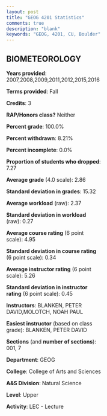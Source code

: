 ```yaml
---
layout: post
title: "GEOG 4201 Statistics"
comments: true
description: "blank"
keywords: "GEOG, 4201, CU, Boulder"
--- 
```

<head>
<script src="https://ajax.googleapis.com/ajax/libs/jquery/2.1.3/jquery.min.js"></script>
<script src="https://dl.dropboxusercontent.com/s/pc42nxpaw1ea4o9/highcharts.js?dl=0"></script>
<!-- <script src="../assets/js/highcharts.js"></script> -->
<style type="text/css">@font-face {
	font-family: "Bebas Neue";
	src: url(https://www.filehosting.org/file/details/544349/BebasNeue%20Regular.otf) format("opentype");
	}
	h1.Bebas { 
		font-family: "Bebas Neue", Verdana, Tahoma;
	}
</style>
</head>
<body>
	<div id="container" style="float: right; width: 45%; height: 88%; margin-left: 2.5%; margin-right: 2.5%;"></div>
	<script language="JavaScript">
		$(document).ready(function() {
		var chart = {type: 'column'};
		var title = {text: 'Grade Distribution'};
		var xAxis = {categories: ['A','B','C','D','F'],crosshair: true};
		var yAxis = {min: 0,title: {text: 'Percentage'}};
		var tooltip = {headerFormat: '<center><b><span style="font-size:20px">{point.key}</span></b></center>',
		               pointFormat: '<td style="padding:0"><b>{point.y:.1f}%</b></td>',
		               footerFormat: '</table>',shared: true,useHTML: true};
		var plotOptions = {column: {pointPadding: 0.0,borderWidth: 0}};  
		var credits = {enabled: false};var series= [{name: 'Percent',data: [28.1,41.18,20.26,7.84,2.61,]}];
		var json = {};
		json.chart = chart;
		json.title = title;
		json.tooltip = tooltip;
		json.xAxis = xAxis;
		json.yAxis = yAxis;  
		json.series = series;
		json.plotOptions = plotOptions;  
		json.credits = credits;
		$('#container').highcharts(json);
	});
	</script>
</body>
			   
## BIOMETEOROLOGY

**Years provided**: 2007,2008,2009,2011,2012,2015,2016

**Terms provided**: Fall

**Credits**: 3

**RAP/Honors class?** Neither

**Percent grade**: 100.0%

**Percent withdrawn**: 8.21%

**Percent incomplete**: 0.0%

**Proportion of students who dropped**: 7.27

**Average grade** (4.0 scale): 2.86

**Standard deviation in grades**: 15.32

**Average workload** (raw): 2.37

**Standard deviation in workload** (raw): 0.27

**Average course rating** (6 point scale): 4.95

**Standard deviation in course rating** (6 point scale): 0.34

**Average instructor rating** (6 point scale): 5.26

**Standard deviation in instructor rating** (6 point scale): 0.45

**Instructors**: BLANKEN, PETER DAVID,MOLOTCH, NOAH PAUL

**Easiest instructor** (based on class grade): BLANKEN, PETER DAVID

**Sections** (and **number of sections**): 001, 7

**Department**: GEOG

**College**: College of Arts and Sciences

**A&S Division**: Natural Science

**Level**: Upper

**Activity**: LEC - Lecture